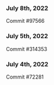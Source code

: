 ### July 8th, 2022

Commit #97566

### July 5th, 2022

Commit #314353


### July 4th, 2022

Commit #72281
